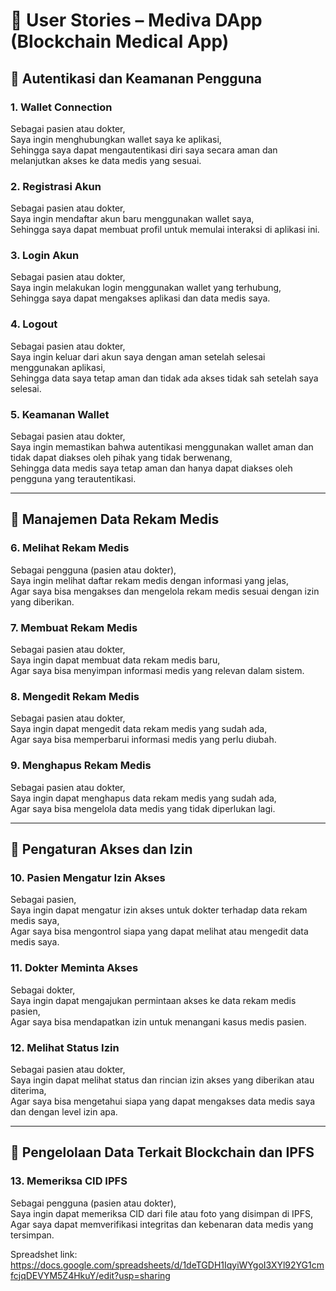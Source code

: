 # 📘 User Stories – Mediva DApp (Blockchain Medical App)

## 🔐 Autentikasi dan Keamanan Pengguna

### 1. Wallet Connection
Sebagai pasien atau dokter,  
Saya ingin menghubungkan wallet saya ke aplikasi,  
Sehingga saya dapat mengautentikasi diri saya secara aman dan melanjutkan akses ke data medis yang sesuai.

### 2. Registrasi Akun
Sebagai pasien atau dokter,  
Saya ingin mendaftar akun baru menggunakan wallet saya,  
Sehingga saya dapat membuat profil untuk memulai interaksi di aplikasi ini.

### 3. Login Akun
Sebagai pasien atau dokter,  
Saya ingin melakukan login menggunakan wallet yang terhubung,  
Sehingga saya dapat mengakses aplikasi dan data medis saya.

### 4. Logout
Sebagai pasien atau dokter,  
Saya ingin keluar dari akun saya dengan aman setelah selesai menggunakan aplikasi,  
Sehingga data saya tetap aman dan tidak ada akses tidak sah setelah saya selesai.

### 5. Keamanan Wallet
Sebagai pasien atau dokter,  
Saya ingin memastikan bahwa autentikasi menggunakan wallet aman dan tidak dapat diakses oleh pihak yang tidak berwenang,  
Sehingga data medis saya tetap aman dan hanya dapat diakses oleh pengguna yang terautentikasi.

---

## 📁 Manajemen Data Rekam Medis

### 6. Melihat Rekam Medis
Sebagai pengguna (pasien atau dokter),  
Saya ingin melihat daftar rekam medis dengan informasi yang jelas,  
Agar saya bisa mengakses dan mengelola rekam medis sesuai dengan izin yang diberikan.

### 7. Membuat Rekam Medis
Sebagai pasien atau dokter,  
Saya ingin dapat membuat data rekam medis baru,  
Agar saya bisa menyimpan informasi medis yang relevan dalam sistem.

### 8. Mengedit Rekam Medis
Sebagai pasien atau dokter,  
Saya ingin dapat mengedit data rekam medis yang sudah ada,  
Agar saya bisa memperbarui informasi medis yang perlu diubah.

### 9. Menghapus Rekam Medis
Sebagai pasien atau dokter,  
Saya ingin dapat menghapus data rekam medis yang sudah ada,  
Agar saya bisa mengelola data medis yang tidak diperlukan lagi.

---

## 🔐 Pengaturan Akses dan Izin

### 10. Pasien Mengatur Izin Akses
Sebagai pasien,  
Saya ingin dapat mengatur izin akses untuk dokter terhadap data rekam medis saya,  
Agar saya bisa mengontrol siapa yang dapat melihat atau mengedit data medis saya.

### 11. Dokter Meminta Akses
Sebagai dokter,  
Saya ingin dapat mengajukan permintaan akses ke data rekam medis pasien,  
Agar saya bisa mendapatkan izin untuk menangani kasus medis pasien.

### 12. Melihat Status Izin
Sebagai pasien atau dokter,  
Saya ingin dapat melihat status dan rincian izin akses yang diberikan atau diterima,  
Agar saya bisa mengetahui siapa yang dapat mengakses data medis saya dan dengan level izin apa.

---

## 🧾 Pengelolaan Data Terkait Blockchain dan IPFS

### 13. Memeriksa CID IPFS
Sebagai pengguna (pasien atau dokter),  
Saya ingin dapat memeriksa CID dari file atau foto yang disimpan di IPFS,  
Agar saya dapat memverifikasi integritas dan kebenaran data medis yang tersimpan.

Spreadshet link:
https://docs.google.com/spreadsheets/d/1deTGDH1IqyiWYgoI3XYl92YG1cmfcjqDEVYM5Z4HkuY/edit?usp=sharing
